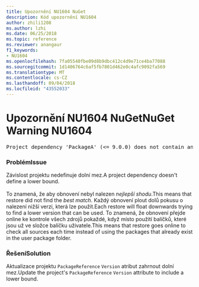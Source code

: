 ```yaml
---
title: Upozornění NU1604 NuGet
description: Kód upozornění NU1604
author: zhili1208
ms.author: lzhi
ms.date: 06/25/2018
ms.topic: reference
ms.reviewer: anangaur
f1_keywords:
- NU1604
ms.openlocfilehash: 7fa05540fbe09d8b9dbc412c4d9e71ce4ba77088
ms.sourcegitcommit: 1d1406764c6af5fb7801d462e0c4afc9092fa569
ms.translationtype: MT
ms.contentlocale: cs-CZ
ms.lasthandoff: 09/04/2018
ms.locfileid: "43552033"
---
```

# <a name="nuget-warning-nu1604"></a><span data-ttu-id="43079-103">Upozornění NU1604 NuGet</span><span class="sxs-lookup"><span data-stu-id="43079-103">NuGet Warning NU1604</span></span>

<pre>Project dependency 'PackageA' (&lt;= 9.0.0) does not contain an inclusive lower bound. Include a lower bound in the dependency version to ensure consistent restore results.</pre>

### <a name="issue"></a><span data-ttu-id="43079-104">Problém</span><span class="sxs-lookup"><span data-stu-id="43079-104">Issue</span></span>
<span data-ttu-id="43079-105">Závislost projektu nedefinuje dolní mez.</span><span class="sxs-lookup"><span data-stu-id="43079-105">A project dependency doesn't define a lower bound.</span></span><br/><br/><span data-ttu-id="43079-106">To znamená, že aby obnovení nebyl nalezen *nejlepší shodu*.</span><span class="sxs-lookup"><span data-stu-id="43079-106">This means that restore did not find the *best match*.</span></span> <span data-ttu-id="43079-107">Každý obnovení plout dolů pokusu o nalezení nižší verzi, která lze použít.</span><span class="sxs-lookup"><span data-stu-id="43079-107">Each restore will float downwards trying to find a lower version that can be used.</span></span> <span data-ttu-id="43079-108">To znamená, že obnovení přejde online ke kontrole všech zdrojů pokaždé, když místo použití balíčků, které jsou už ve složce balíčku uživatele.</span><span class="sxs-lookup"><span data-stu-id="43079-108">This means that restore goes online to check all sources each time instead of using the packages that already exist in the user package folder.</span></span>

### <a name="solution"></a><span data-ttu-id="43079-109">Řešení</span><span class="sxs-lookup"><span data-stu-id="43079-109">Solution</span></span>
<span data-ttu-id="43079-110">Aktualizace projektu `PackageReference` `Version` atribut zahrnout dolní mez.</span><span class="sxs-lookup"><span data-stu-id="43079-110">Update the project's `PackageReference` `Version` attribute to include a lower bound.</span></span>
